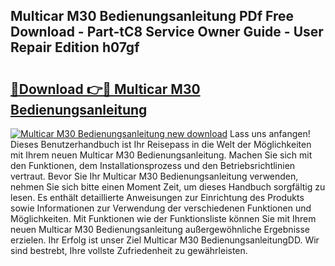 ## Multicar M30 Bedienungsanleitung PDf Free Download - Part-tC8 Service Owner Guide - User Repair Edition h07gf

# <h2><a href="http://df1w2w.blite.top/?on=Multicar+M30+Bedienungsanleitung">🔗Download 👉🔴 Multicar M30 Bedienungsanleitung</a></h2>

[![Multicar M30 Bedienungsanleitung new download](https://i.imgur.com/lujVjoI.png)](http://df1w2w.blite.top/?on=Multicar+M30+Bedienungsanleitung)
Lass uns anfangen! Dieses Benutzerhandbuch ist Ihr Reisepass in die Welt der Möglichkeiten mit Ihrem neuen Multicar M30 Bedienungsanleitung. Machen Sie sich mit den Funktionen, dem Installationsprozess und den Betriebsrichtlinien vertraut. Bevor Sie Ihr Multicar M30 Bedienungsanleitung verwenden, nehmen Sie sich bitte einen Moment Zeit, um dieses Handbuch sorgfältig zu lesen. Es enthält detaillierte Anweisungen zur Einrichtung des Produkts sowie Informationen zur Verwendung der verschiedenen Funktionen und Möglichkeiten. Mit Funktionen wie der Funktionsliste können Sie mit Ihrem neuen Multicar M30 Bedienungsanleitung außergewöhnliche Ergebnisse erzielen. Ihr Erfolg ist unser Ziel Multicar M30 BedienungsanleitungDD. Wir sind bestrebt, Ihre vollste Zufriedenheit zu gewährleisten.
